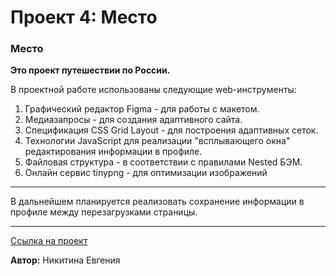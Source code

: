 # Проект 4: Место

### Меcто

**Это проект путешествии по России.**

В проектной работе использованы следующие web-инструменты:

1. Графический редактор Figma - для работы с макетом.
2. Медиазапросы - для создания адаптивного сайта.
3. Спецификация CSS Grid Layout - для построения адаптивных сеток.
4. Технологии JavaScript для реализации "всплывающего окна" редактирования информации в профиле.
5. Файловая структура - в соответствии с правилами Nested БЭМ.
6. Онлайн сервис tinypng - для оптимизации изображений

---

В дальнейшем планируется реализовать сохранение информации в профиле между перезагрузками страницы.

---

[Ссылка на проект](https://janenick.github.io/mesto/)

**Автор:** Никитина Евгения

